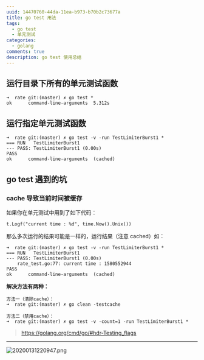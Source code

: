 ```yaml
---
uuid: 14470760-44da-11ea-b973-b70b2c73677a
title: go test 用法
tags:
  - go test
  - 单元测试
categories:
  - golang
comments: true
description: go test 使用总结
---
```


## 运行目录下所有的单元测试函数
```
➜  rate git:(master) ✗ go test *                                    
ok      command-line-arguments  5.312s
```

## 运行指定单元测试函数
```
➜  rate git:(master) ✗ go test -v -run TestLimiterBurst1 *       
=== RUN   TestLimiterBurst1
--- PASS: TestLimiterBurst1 (0.00s)
PASS
ok      command-line-arguments  (cached)
```



<!--more-->

## go test 遇到的坑
### cache 导致当前时间被缓存

如果你在单元测试中用到了如下代码：
```
t.Logf("current time : %d", time.Now().Unix())
```

那么多次运行的结果可能是一样的，运行结果（注意 cached）如：
```
➜  rate git:(master) ✗ go test -v -run TestLimiterBurst1 *
=== RUN   TestLimiterBurst1
--- PASS: TestLimiterBurst1 (0.00s)
    rate_test.go:77: current time : 1580552944
PASS
ok      command-line-arguments  (cached)
```

**解决方法有两种：**
```
方法一（清除cache）：
➜  rate git:(master) ✗ go clean -testcache         

方法二（禁用cache）：  
➜  rate git:(master) ✗ go test -v -count=1 -run TestLimiterBurst1 *
```
> https://golang.org/cmd/go/#hdr-Testing_flags





---
![20200131220947.png](images/20200131220947.png)

<link rel="stylesheet" href="http://yandex.st/highlightjs/6.1/styles/default.min.css">
<script src="http://yandex.st/highlightjs/6.1/highlight.min.js"></script>
<script>
hljs.tabReplace = ' ';
hljs.initHighlightingOnLoad();
</script>

<!-- > 来源：[https://leunggeorge.github.io/](https://leunggeorge.github.io/)   -->
